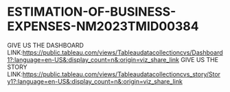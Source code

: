 # ESTIMATION-OF-BUSINESS-EXPENSES-NM2023TMID00384
GIVE US THE DASHBOARD LINK:https://public.tableau.com/views/Tableaudatacollectioncvs/Dashboard1?:language=en-US&:display_count=n&:origin=viz_share_link
GIVE US THE STORY LINK:https://public.tableau.com/views/Tableaudatacollectioncvs_story/Story1?:language=en-US&:display_count=n&:origin=viz_share_link
